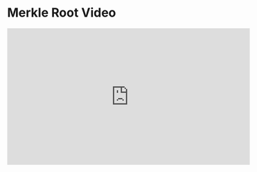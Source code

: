 # Merkle Root Video

<iframe width="560" height="315" src="https://www.youtube.com/embed/g1wH33Ja2F4?rel=0" frameborder="0" allow="autoplay; encrypted-media" allowfullscreen></iframe>
